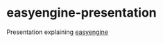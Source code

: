 easyengine-presentation
=======================

Presentation explaining [easyengine](https://github.com/rtCamp/easyengine)
